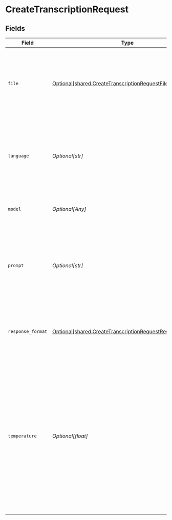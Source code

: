 # CreateTranscriptionRequest


## Fields

| Field                                                                                                                                                                                                                                                                                                                                                      | Type                                                                                                                                                                                                                                                                                                                                                       | Required                                                                                                                                                                                                                                                                                                                                                   | Description                                                                                                                                                                                                                                                                                                                                                |
| ---------------------------------------------------------------------------------------------------------------------------------------------------------------------------------------------------------------------------------------------------------------------------------------------------------------------------------------------------------- | ---------------------------------------------------------------------------------------------------------------------------------------------------------------------------------------------------------------------------------------------------------------------------------------------------------------------------------------------------------- | ---------------------------------------------------------------------------------------------------------------------------------------------------------------------------------------------------------------------------------------------------------------------------------------------------------------------------------------------------------- | ---------------------------------------------------------------------------------------------------------------------------------------------------------------------------------------------------------------------------------------------------------------------------------------------------------------------------------------------------------- |
| `file`                                                                                                                                                                                                                                                                                                                                                     | [Optional[shared.CreateTranscriptionRequestFile]](undefined/models/shared/createtranscriptionrequestfile.md)                                                                                                                                                                                                                                               | :heavy_check_mark:                                                                                                                                                                                                                                                                                                                                         | The audio file object (not file name) to transcribe, in one of these formats: flac, mp3, mp4, mpeg, mpga, m4a, ogg, wav, or webm.<br/>                                                                                                                                                                                                                     |
| `language`                                                                                                                                                                                                                                                                                                                                                 | *Optional[str]*                                                                                                                                                                                                                                                                                                                                            | :heavy_minus_sign:                                                                                                                                                                                                                                                                                                                                         | The language of the input audio. Supplying the input language in [ISO-639-1](https://en.wikipedia.org/wiki/List_of_ISO_639-1_codes) format will improve accuracy and latency.<br/>                                                                                                                                                                         |
| `model`                                                                                                                                                                                                                                                                                                                                                    | *Optional[Any]*                                                                                                                                                                                                                                                                                                                                            | :heavy_check_mark:                                                                                                                                                                                                                                                                                                                                         | ID of the model to use. Only `whisper-1` is currently available.<br/>                                                                                                                                                                                                                                                                                      |
| `prompt`                                                                                                                                                                                                                                                                                                                                                   | *Optional[str]*                                                                                                                                                                                                                                                                                                                                            | :heavy_minus_sign:                                                                                                                                                                                                                                                                                                                                         | An optional text to guide the model's style or continue a previous audio segment. The [prompt](/docs/guides/speech-to-text/prompting) should match the audio language.<br/>                                                                                                                                                                                |
| `response_format`                                                                                                                                                                                                                                                                                                                                          | [Optional[shared.CreateTranscriptionRequestResponseFormat]](undefined/models/shared/createtranscriptionrequestresponseformat.md)                                                                                                                                                                                                                           | :heavy_minus_sign:                                                                                                                                                                                                                                                                                                                                         | The format of the transcript output, in one of these options: json, text, srt, verbose_json, or vtt.<br/>                                                                                                                                                                                                                                                  |
| `temperature`                                                                                                                                                                                                                                                                                                                                              | *Optional[float]*                                                                                                                                                                                                                                                                                                                                          | :heavy_minus_sign:                                                                                                                                                                                                                                                                                                                                         | The sampling temperature, between 0 and 1. Higher values like 0.8 will make the output more random, while lower values like 0.2 will make it more focused and deterministic. If set to 0, the model will use [log probability](https://en.wikipedia.org/wiki/Log_probability) to automatically increase the temperature until certain thresholds are hit.<br/> |